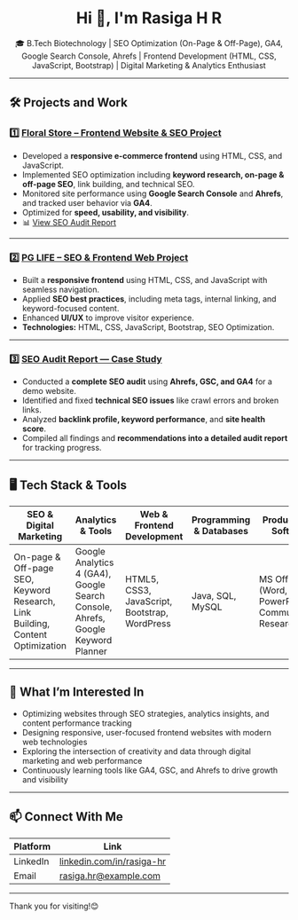 
<h1 align="center">Hi 👋, I'm Rasiga H R</h1>
<p align="center">🎓 B.Tech Biotechnology | SEO Optimization (On-Page & Off-Page), GA4, Google Search Console, Ahrefs | Frontend Development (HTML, CSS, JavaScript, Bootstrap) | Digital Marketing & Analytics Enthusiast</p>


---

## 🛠️ Projects and Work

### 1️⃣ [Floral Store – Frontend Website & SEO Project](#)  
- Developed a **responsive e-commerce frontend** using HTML, CSS, and JavaScript.  
- Implemented SEO optimization including **keyword research, on-page & off-page SEO**, link building, and technical SEO.  
- Monitored site performance using **Google Search Console** and **Ahrefs**, and tracked user behavior via **GA4**.  
- Optimized for **speed, usability, and visibility**.  
- 📊 [View SEO Audit Report](#)  

---

### 2️⃣ [PG LIFE – SEO & Frontend Web Project](#)  
- Built a **responsive frontend** using HTML, CSS, and JavaScript with seamless navigation.  
- Applied **SEO best practices**, including meta tags, internal linking, and keyword-focused content.  
- Enhanced **UI/UX** to improve visitor experience.  
- **Technologies:** HTML, CSS, JavaScript, Bootstrap, SEO Optimization.  

---

### 3️⃣ [SEO Audit Report — Case Study](#)  
- Conducted a **complete SEO audit** using **Ahrefs, GSC, and GA4** for a demo website.  
- Identified and fixed **technical SEO issues** like crawl errors and broken links.  
- Analyzed **backlink profile, keyword performance**, and **site health score**.  
- Compiled all findings and **recommendations into a detailed audit report** for tracking progress.  

---

## 🖥️ Tech Stack & Tools

| SEO & Digital Marketing                     | Analytics & Tools                          | Web & Frontend Development              | Programming & Databases   | Productivity & Soft Skills         |
|---------------------------------------------|--------------------------------------------|------------------------------------------|----------------------------|------------------------------------|
| On-page & Off-page SEO, Keyword Research, Link Building, Content Optimization | Google Analytics 4 (GA4), Google Search Console, Ahrefs, Google Keyword Planner | HTML5, CSS3, JavaScript, Bootstrap, WordPress | Java, SQL, MySQL | MS Office (Word, Excel, PowerPoint), Communication, Research |


---

## 🎯 What I’m Interested In
- Optimizing websites through SEO strategies, analytics insights, and content performance tracking  
- Designing responsive, user-focused frontend websites with modern web technologies  
- Exploring the intersection of creativity and data through digital marketing and web performance  
- Continuously learning tools like GA4, GSC, and Ahrefs to drive growth and visibility  


---

## 📫 Connect With Me

| Platform   | Link                                      |
|------------|-------------------------------------------|
| LinkedIn   | [linkedin.com/in/rasiga-hr](https://linkedin.com/in/rasigahr) |
| Email      | rasiga.hr@example.com                    |


---


Thank you for visiting!😊
